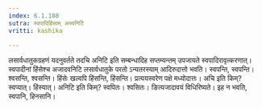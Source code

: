 ```yaml
---
index: 6.1.188
sutra: स्वपादिहिंसाम् अच्यनिटि
vritti: kashika

---
```

लसार्वधातुकग्रहणं यदनुवर्तते तदचि अनिटि इति सम्बन्धादिह सप्तम्यन्तम् उपजायते स्वपादिरावृत्करणात्। स्वपादीनां हिंसेश्च अजादवनिटि लसार्वधातुके परतो ऽन्यतरस्याम् आदिरुदात्तो भवति। स्वपन्ति, स्वपन्ति। श्वसन्ति, श्वसन्ति। हिंसेः खल्वपि हिंसन्ति, हिंसन्ति। प्रत्ययस्वरेण पक्षे मध्योदात्तः। अचि इति किम्? स्वप्यात्। हिंस्यात्। अनिटि इति किम्? स्वपितः। श्वसितः। ङित्यजादावयं विधिरिष्यते। इह न भवति, स्वपानि, हिनसानि।